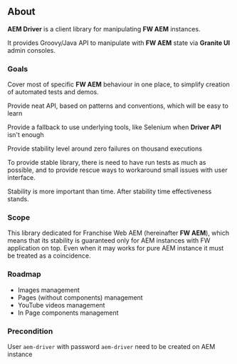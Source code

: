 ## About

**AEM Driver** is a client library for manipulating **FW AEM** instances.

It provides Groovy/Java API to manipulate with **FW AEM** state via **Granite UI** admin consoles.

### Goals

Cover most of specific **FW AEM** behaviour in one place, to simplify creation of automated tests and demos.

Provide neat API, based on patterns and conventions, which will be easy to learn

Provide a fallback to use underlying tools, like Selenium when **Driver API** isn't enough

Provide stability level around zero failures on thousand executions

To provide stable library, there is need to have run tests as much as possible,
and to provide rescue ways to workaround small issues with user interface.

Stability is more important than time. After stability time effectiveness stands.

### Scope

This library dedicated for Franchise Web AEM (hereinafter **FW AEM**),
which means that its stability is guaranteed only for AEM instances with FW application on top.
Even when it may works for pure AEM instance it must be treated as a coincidence.

### Roadmap

 - Images management
 - Pages (without components) management
 - YouTube videos management
 - In Page components management


### Precondition

User `aem-driver` with password `aem-driver` need to be created on AEM instance